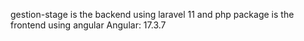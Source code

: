 gestion-stage is the backend using laravel 11 and php 
package is the frontend using angular Angular: 17.3.7
